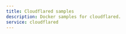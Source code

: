 ```yaml
---
title: Cloudflared samples
description: Docker samples for cloudflared.
service: cloudflared
---
```

